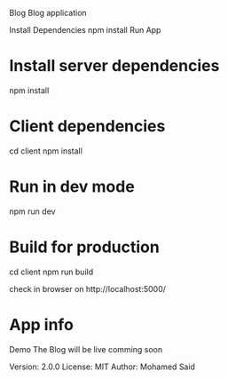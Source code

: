 Blog
Blog application


Install Dependencies
npm install
Run App

# Install server dependencies

npm install

# Client dependencies

cd client
npm install

# Run in dev mode

npm run dev

# Build for production

cd client
npm run build

check in browser on http://localhost:5000/

# App info

Demo
The Blog will be live comming soon

Version: 2.0.0
License: MIT
Author: Mohamed Said
